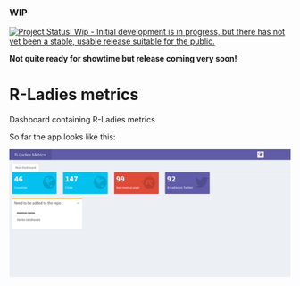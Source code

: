 ### WIP ####

[![Project Status: Wip - Initial development is in progress, but there has not yet been a stable, usable release suitable for the public.](http://www.repostatus.org/badges/0.1.0/wip.svg)](http://www.repostatus.org/#wip)

**Not quite ready for showtime but release coming very soon!**

# R-Ladies metrics

Dashboard containing R-Ladies metrics


So far the app looks like this:

![](rladies_metrics.png)

